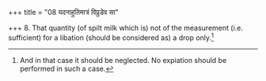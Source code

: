 +++
title = "08 यदनाहुतिमात्रं विप्रुडेव सा"

+++
8. That quantity (of spilt milk which is) not of the measurement (i.e. sufficient) for a libation (should be considered as) a drop only.[^1]   

[^1]: And in that case it should be neglected. No expiation should be performed in such a case.

